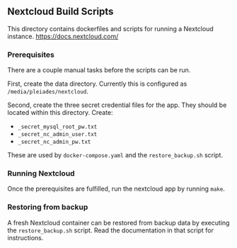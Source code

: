 ## Nextcloud Build Scripts

This directory contains dockerfiles and scripts for running a Nextcloud instance.
https://docs.nextcloud.com/

### Prerequisites

There are a couple manual tasks before the scripts can be run.

First, create the data directory. Currently this is configured as
`/media/pleiades/nextcloud`.

Second, create the three secret credential files for the app. They should be
located within this directory. Create:
*  `_secret_mysql_root_pw.txt`
*  `_secret_nc_admin_user.txt`
*  `_secret_nc_admin_pw.txt`

These are used by `docker-compose.yaml` and the `restore_backup.sh` script.

### Running Nextcloud

Once the prerequisites are fulfilled, run the nextcloud app by running `make`.

### Restoring from backup

A fresh Nextcloud container can be restored from backup data by executing the
`restore_backup.sh` script. Read the documentation in that script for
instructions.
